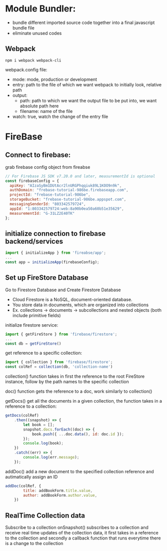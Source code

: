 # Module Bundler:
- bundle different imported source code together into a final javascript bundle file
- eliminate unused codes 

## Webpack
```
npm i webpack webpack-cli
```
webpack.config file:
- mode: mode, production or development
- entry: path to the file of which we want webpack to initially look, relative path
- output: 
    - path: path to which we want the output file to be put into, we want absolute path here
    - filename: name of the file
- watch: true, watch the change of the entry file

# FireBase
## Connect to firebase:
grab firebase config object from fireabse
```javascript
// For Firebase JS SDK v7.20.0 and later, measurementId is optional
const firebaseConfig = {
  apiKey: "AIzaSyBm1DUtAcr2lnURGPhqqiuk89L1KOO9n9k",
  authDomain: "frebase-tutorial-986be.firebaseapp.com",
  projectId: "frebase-tutorial-986be",
  storageBucket: "frebase-tutorial-986be.appspot.com",
  messagingSenderId: "803342579724",
  appId: "1:803342579724:web:8a90b0ea50a60b51e35629",
  measurementId: "G-31LZ2E40TK"
};
```
## initialize connection to firebase backend/services
```javascript
import { initializeApp } from 'fireabse/app';
...
const app = initializeApp(firebaseConfig);
```

## Set up FireStore Database
Go to Firestore Database and Create Firestore Database
- Cloud Firestore is a NoSQL, document-oriented database.
- You store data in documents, which are organized into collections
- Ex. collections -> documents -> subcollections and nested objects (both include primitive fields)

initialize firestore service:
```javascript
import { getFireStore } from 'firebase/firestore';
...
const db = getFireStore()
```

get reference to a specific collection:
```javascript
import { collection } from 'firebase/firestore';
const colRef = collection(db, 'collection-name')
```
collection() function takes in first the reference to the root FireStore instance, follow by the path names to the specific collection

doc() function gets the reference to a doc, work similarly to collection()

getDocs() get all the documents in a given collection, the function takes in a reference to a collection:
```javascript
getDocs(colRef)
    .then((snapshot) => {
        let book = [];
        snapshot.docs.forEach((doc) => {
            book.push({ ...doc.data(), id: doc.id });
        });
        console.log(book);
    })
    .catch((err) => {
        console.log(err.message);
    });
```

addDoc() add a new document to the specified collection reference and autimatically assign an ID
```javascript
addDoc(colRef, {
        title: addBookForm.title.value,
        author: addBookForm.author.value,
    })
```

## RealTime Collection data
Subscribe to a collection
onSnapshot() subscribes to a collection and receive real time updates of the collection data, it first takes in a reference to the collection and secondly a callback function that runs everytime there is a change to the collection